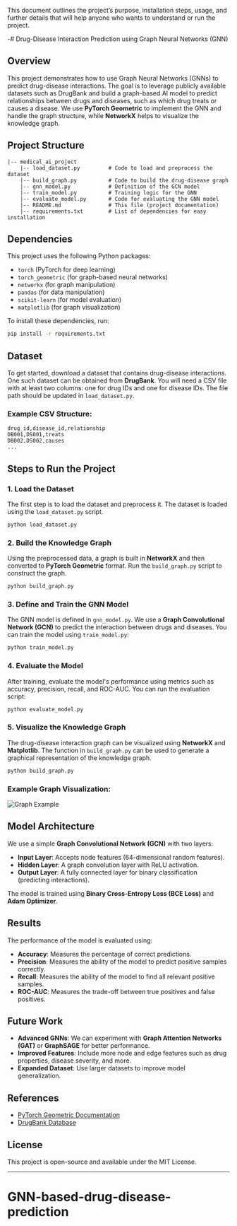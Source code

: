  This document outlines the project’s purpose, installation steps, usage, and further details that will help anyone who wants to understand or run the project.

-# Drug-Disease Interaction Prediction using Graph Neural Networks (GNN)

## Overview

This project demonstrates how to use Graph Neural Networks (GNNs) to predict drug-disease interactions. The goal is to leverage publicly available datasets such as DrugBank and build a graph-based AI model to predict relationships between drugs and diseases, such as which drug treats or causes a disease. We use **PyTorch Geometric** to implement the GNN and handle the graph structure, while **NetworkX** helps to visualize the knowledge graph.

## Project Structure

```
|-- medical_ai_project
    |-- load_dataset.py         # Code to load and preprocess the dataset
    |-- build_graph.py          # Code to build the drug-disease graph
    |-- gnn_model.py            # Definition of the GCN model
    |-- train_model.py          # Training logic for the GNN
    |-- evaluate_model.py       # Code for evaluating the GNN model
    |-- README.md               # This file (project documentation)
    |-- requirements.txt        # List of dependencies for easy installation
```

## Dependencies

This project uses the following Python packages:

- `torch` (PyTorch for deep learning)
- `torch_geometric` (for graph-based neural networks)
- `networkx` (for graph manipulation)
- `pandas` (for data manipulation)
- `scikit-learn` (for model evaluation)
- `matplotlib` (for graph visualization)

To install these dependencies, run:

```bash
pip install -r requirements.txt
```

## Dataset

To get started, download a dataset that contains drug-disease interactions. One such dataset can be obtained from **DrugBank**. You will need a CSV file with at least two columns: one for drug IDs and one for disease IDs. The file path should be updated in `load_dataset.py`.

### Example CSV Structure:
```csv
drug_id,disease_id,relationship
DB001,DS001,treats
DB002,DS002,causes
...
```

## Steps to Run the Project

### 1. Load the Dataset

The first step is to load the dataset and preprocess it. The dataset is loaded using the `load_dataset.py` script.

```bash
python load_dataset.py
```

### 2. Build the Knowledge Graph

Using the preprocessed data, a graph is built in **NetworkX** and then converted to **PyTorch Geometric** format. Run the `build_graph.py` script to construct the graph.

```bash
python build_graph.py
```

### 3. Define and Train the GNN Model

The GNN model is defined in `gnn_model.py`. We use a **Graph Convolutional Network (GCN)** to predict the interaction between drugs and diseases. You can train the model using `train_model.py`:

```bash
python train_model.py
```

### 4. Evaluate the Model

After training, evaluate the model's performance using metrics such as accuracy, precision, recall, and ROC-AUC. You can run the evaluation script:

```bash
python evaluate_model.py
```

### 5. Visualize the Knowledge Graph

The drug-disease interaction graph can be visualized using **NetworkX** and **Matplotlib**. The function in `build_graph.py` can be used to generate a graphical representation of the knowledge graph.

```bash
python build_graph.py
```

### Example Graph Visualization:

![Graph Example](graph_visualization.png)

## Model Architecture

We use a simple **Graph Convolutional Network (GCN)** with two layers:

- **Input Layer**: Accepts node features (64-dimensional random features).
- **Hidden Layer**: A graph convolution layer with ReLU activation.
- **Output Layer**: A fully connected layer for binary classification (predicting interactions).

The model is trained using **Binary Cross-Entropy Loss (BCE Loss)** and **Adam Optimizer**.

## Results

The performance of the model is evaluated using:

- **Accuracy**: Measures the percentage of correct predictions.
- **Precision**: Measures the ability of the model to predict positive samples correctly.
- **Recall**: Measures the ability of the model to find all relevant positive samples.
- **ROC-AUC**: Measures the trade-off between true positives and false positives.

## Future Work

- **Advanced GNNs**: We can experiment with **Graph Attention Networks (GAT)** or **GraphSAGE** for better performance.
- **Improved Features**: Include more node and edge features such as drug properties, disease severity, and more.
- **Expanded Dataset**: Use larger datasets to improve model generalization.

## References

- [PyTorch Geometric Documentation](https://pytorch-geometric.readthedocs.io/)
- [DrugBank Database](https://www.drugbank.ca/)

## License

This project is open-source and available under the MIT License.

---

# GNN-based-drug-disease-prediction
